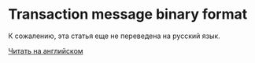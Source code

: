 # Transaction message binary format

К сожалению, эта статья еще не переведена на русский язык.

[Читать на английском](/en/blockchain/binary-format/network-message-binary-format/transaction-message-binary-format)
